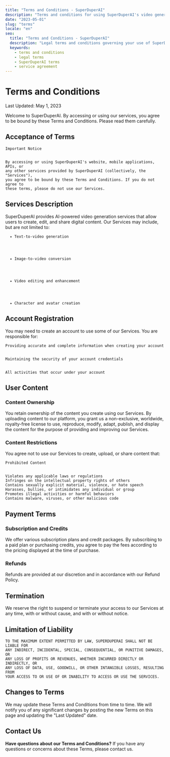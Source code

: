 ```yaml
---
title: "Terms and Conditions - SuperDuperAI"
description: "Terms and conditions for using SuperDuperAI's video generation platform and services."
date: "2023-05-01"
slug: "terms"
locale: "en"
seo:
  title: "Terms and Conditions - SuperDuperAI"
  description: "Legal terms and conditions governing your use of SuperDuperAI's video generation platform and services."
  keywords:
    - terms and conditions
    - legal terms
    - SuperDuperAI terms
    - service agreement
---
```


# Terms and Conditions


  Last Updated: May 1, 2023


Welcome to SuperDuperAI. By accessing or using our services, you agree to be bound by these Terms and Conditions. Please read them carefully.

## Acceptance of Terms


  
    Important Notice
  
  
    By accessing or using SuperDuperAI's website, mobile applications, APIs, or
    any other services provided by SuperDuperAI (collectively, the "Services"),
    you agree to be bound by these Terms and Conditions. If you do not agree to
    these terms, please do not use our Services.
  


## Services Description

SuperDuperAI provides AI-powered video generation services that allow users to create, edit, and share digital content. Our Services may include, but are not limited to:


  
    
      ✦ Text-to-video generation
    
  
  
    
      ✦ Image-to-video conversion
    
  
  
    
      ✦ Video editing and enhancement
    
  
  
    
      ✦ Character and avatar creation
    
  


## Account Registration

You may need to create an account to use some of our Services. You are responsible for:


  
    Providing accurate and complete information when creating your account
  
  
    Maintaining the security of your account credentials
  
  
    All activities that occur under your account
  


## User Content

### Content Ownership

You retain ownership of the content you create using our Services. By uploading content to our platform, you grant us a non-exclusive, worldwide, royalty-free license to use, reproduce, modify, adapt, publish, and display the content for the purpose of providing and improving our Services.

### Content Restrictions

You agree not to use our Services to create, upload, or share content that:


  
    Prohibited Content
  
  
    Violates any applicable laws or regulations
    Infringes on the intellectual property rights of others
    Contains sexually explicit material, violence, or hate speech
    Harasses, bullies, or intimidates any individual or group
    Promotes illegal activities or harmful behaviors
    Contains malware, viruses, or other malicious code
  


## Payment Terms

### Subscription and Credits

We offer various subscription plans and credit packages. By subscribing to a paid plan or purchasing credits, you agree to pay the fees according to the pricing displayed at the time of purchase.

### Refunds

Refunds are provided at our discretion and in accordance with our Refund Policy.

## Termination

We reserve the right to suspend or terminate your access to our Services at any time, with or without cause, and with or without notice.

## Limitation of Liability


  
    TO THE MAXIMUM EXTENT PERMITTED BY LAW, SUPERDUPERAI SHALL NOT BE LIABLE FOR
    ANY INDIRECT, INCIDENTAL, SPECIAL, CONSEQUENTIAL, OR PUNITIVE DAMAGES, OR
    ANY LOSS OF PROFITS OR REVENUES, WHETHER INCURRED DIRECTLY OR INDIRECTLY, OR
    ANY LOSS OF DATA, USE, GOODWILL, OR OTHER INTANGIBLE LOSSES, RESULTING FROM
    YOUR ACCESS TO OR USE OF OR INABILITY TO ACCESS OR USE THE SERVICES.
  


## Changes to Terms

We may update these Terms and Conditions from time to time. We will notify you of any significant changes by posting the new Terms on this page and updating the "Last Updated" date.

## Contact Us


  **Have questions about our Terms and Conditions?** If you have any questions
  or concerns about these Terms, please contact us.



